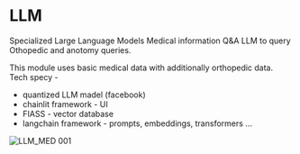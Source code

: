 # LLM
Specialized Large Language Models
Medical information Q&A LLM to query Othopedic and anotomy queries.

This module uses basic medical data with additionally orthopedic data.
Tech specy -
- quantized LLM madel (facebook) 
- chainlit framework - UI
- FIASS - vector database
- langchain framework - prompts, embeddings, transformers ... 

![‎LLM_MED ‎001](https://github.com/madhekar/LLM/assets/5007920/2432af1f-6a86-4a66-95eb-bd6d549f5e1c)
